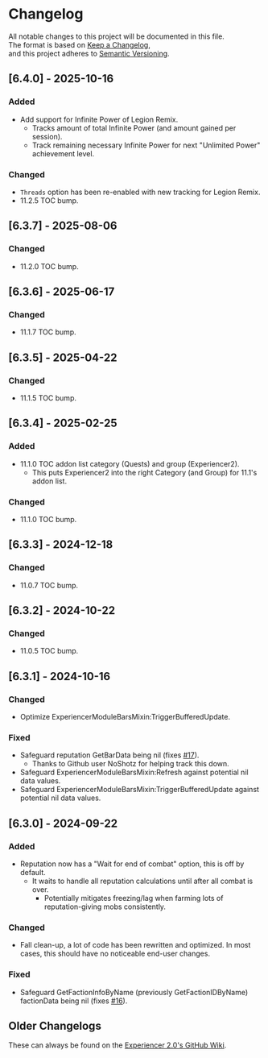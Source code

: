 # Changelog

All notable changes to this project will be documented in this file.  
The format is based on [Keep a Changelog](https://keepachangelog.com/en/1.1.0/),  
and this project adheres to [Semantic Versioning](https://semver.org/spec/v2.0.0.html).

## [6.4.0] - 2025-10-16

### Added  
- Add support for Infinite Power of Legion Remix.  
    - Tracks amount of total Infinite Power (and amount gained per session).  
    - Track remaining necessary Infinite Power for next "Unlimited Power" achievement level.  

### Changed  
- `Threads` option has been re-enabled with new tracking for Legion Remix.  
- 11.2.5 TOC bump.

## [6.3.7] - 2025-08-06

### Changed  
- 11.2.0 TOC bump.

## [6.3.6] - 2025-06-17

### Changed  
- 11.1.7 TOC bump.

## [6.3.5] - 2025-04-22

### Changed  
- 11.1.5 TOC bump.

## [6.3.4] - 2025-02-25

### Added  
- 11.1.0 TOC addon list category (Quests) and group (Experiencer2).  
  - This puts Experiencer2 into the right Category (and Group) for 11.1's addon list.

### Changed  
- 11.1.0 TOC bump.

## [6.3.3] - 2024-12-18

### Changed  
- 11.0.7 TOC bump.

## [6.3.2] - 2024-10-22

### Changed  
- 11.0.5 TOC bump.

## [6.3.1] - 2024-10-16

### Changed  
- Optimize ExperiencerModuleBarsMixin:TriggerBufferedUpdate.

### Fixed  
- Safeguard reputation GetBarData being nil (fixes [#17](https://github.com/DJScias/Experiencer2/issues/17)).  
  - Thanks to Github user NoShotz for helping track this down.  
- Safeguard ExperiencerModuleBarsMixin:Refresh against potential nil data values.  
- Safeguard ExperiencerModuleBarsMixin:TriggerBufferedUpdate against potential nil data values.

## [6.3.0] - 2024-09-22

### Added  
- Reputation now has a "Wait for end of combat" option, this is off by default.  
  - It waits to handle all reputation calculations until after all combat is over.  
    - Potentially mitigates freezing/lag when farming lots of reputation-giving mobs consistently.

### Changed  
- Fall clean-up, a lot of code has been rewritten and optimized. In most cases, this should have no noticeable end-user changes.

### Fixed  
- Safeguard GetFactionInfoByName (previously GetFactionIDByName) factionData being nil (fixes [#16](https://github.com/DJScias/Experiencer2/issues/16)).

## Older Changelogs  
These can always be found on the [Experiencer 2.0's GitHub Wiki](https://github.com/DJScias/Experiencer2/wiki/Experiencer-2.0-%E2%80%90-Changelog).
